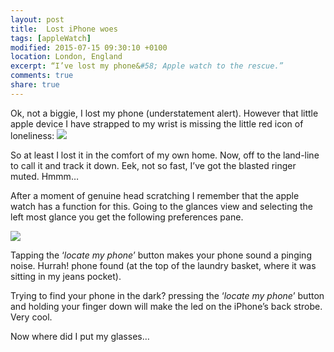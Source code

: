 ```yaml
---
layout: post
title:  Lost iPhone woes
tags: [appleWatch]
modified: 2015-07-15 09:30:10 +0100
location: London, England
excerpt: “I’ve lost my phone&#58; Apple watch to the rescue.”
comments: true
share: true
---
```


Ok, not a biggie, I lost my phone (understatement alert). However that little apple device I have strapped to my wrist is missing the little red icon of loneliness:
<img class="dosShot screenShot centeredImg"  src="../../images/2015-07-19-Lost-phone/no-phone.png"  /> 

So at least I lost it in the comfort of my own home. Now, off to the land-line to call it and track it down. Eek, not so fast, I’ve got the blasted ringer muted. Hmmm…

After a moment of genuine head scratching I remember that the apple watch has a function for this. Going to the glances view and selecting the left most glance you get the following preferences pane.

<img class="dosShot screenShot centeredImg"  src="../../images/2015-07-19-Lost-phone/find-my-watch.png"  />

Tapping the ‘*locate my phone*’ button makes your phone sound a pinging noise. Hurrah! phone found (at the top of the laundry basket, where it was sitting in my jeans pocket).

Trying to find your phone in the dark? pressing the ‘*locate my phone*’ button and holding your finger down will make the led  on the iPhone’s back strobe. Very cool.

Now where did I put my glasses…


